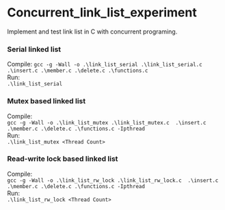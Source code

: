 # Concurrent_link_list_experiment

Implement and test link list in C with concurrent programing.


### Serial linked list 
Compile: 
`gcc -g -Wall -o .\link_list_serial .\link_list_serial.c  .\insert.c .\member.c .\delete.c .\functions.c`  
Run:  
`.\link_list_serial`

### Mutex based linked list 
Compile:  
`gcc -g -Wall -o .\link_list_mutex .\link_list_mutex.c  .\insert.c .\member.c .\delete.c .\functions.c -Ipthread`  
Run:  
`.\link_list_mutex <Thread Count>`

### Read-write lock based linked list 
Compile:  
`gcc -g -Wall -o .\link_list_rw_lock .\link_list_rw_lock.c  .\insert.c .\member.c .\delete.c .\functions.c -Ipthread`  
Run:  
`.\link_list_rw_lock <Thread Count>`
